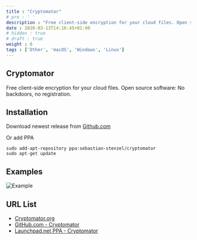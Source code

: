 ```yaml
---
title : "Cryptomator"
# pre : ' '
description : "Free client-side encryption for your cloud files. Open source software: No backdoors, no registration."
date : 2020-03-13T14:16:45+01:00
# hidden : true
# draft : true
weight : 0
tags : ['Other', 'macOS', 'Windows', 'Linux']
---
```


## Cryptomator

Free client-side encryption for your cloud files. Open source software: No backdoors, no registration.

## Installation

Download newest release from [Github.com](https://github.com/cryptomator/cryptomator/releases)

Or add PPA

```plain
sudo add-apt-repository ppa:sebastian-stenzel/cryptomator
sudo apt-get update
```

## Examples

![Example](images/example.png)

## URL List

- [Cryptomator.org](https://cryptomator.org/)
- [GitHub.com - Cryptomator](https://github.com/cryptomator/cryptomator)
- [Launchpad.net PPA - Cryptomator](https://launchpad.net/~sebastian-stenzel/+archive/ubuntu/cryptomator)
